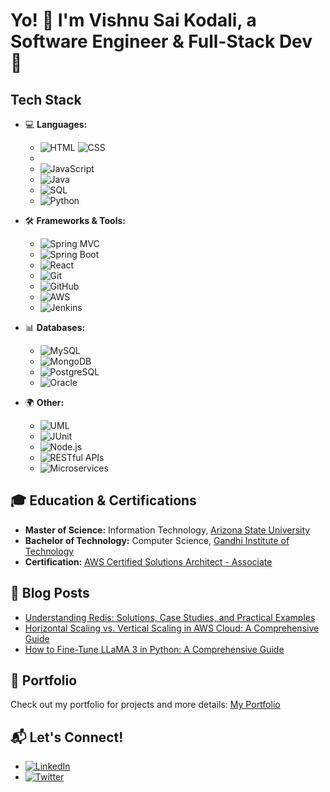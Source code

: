 # Yo! 👋 I'm Vishnu Sai Kodali, a Software Engineer & Full-Stack Dev 🚀

## Tech Stack
- 💻 **Languages:** 
  - ![HTML](https://img.shields.io/badge/-HTML5-E34F26?logo=html5&logoColor=white) ![CSS](https://img.shields.io/badge/-CSS3-1572B6?logo=css3&logoColor=white)
  - 
  - ![JavaScript](https://img.shields.io/badge/-JavaScript-F7DF1E?logo=javascript&logoColor=black)
  - ![Java](https://img.shields.io/badge/-Java-007396?logo=java&logoColor=white)
  - ![SQL](https://img.shields.io/badge/-SQL-4479A1?logo=sql&logoColor=white)
  - ![Python](https://img.shields.io/badge/-Python-3776AB?logo=python&logoColor=white)

- 🛠️ **Frameworks & Tools:** 
  - ![Spring MVC](https://img.shields.io/badge/-Spring%20MVC-6DB33F?logo=spring&logoColor=white)
  - ![Spring Boot](https://img.shields.io/badge/-Spring%20Boot-6DB33F?logo=springboot&logoColor=white)
  - ![React](https://img.shields.io/badge/-React-61DAFB?logo=react&logoColor=black)
  - ![Git](https://img.shields.io/badge/-Git-F05032?logo=git&logoColor=white)
  - ![GitHub](https://img.shields.io/badge/-GitHub-181717?logo=github&logoColor=white)
  - ![AWS](https://img.shields.io/badge/-AWS-232F3E?logo=amazonaws&logoColor=white)
  - ![Jenkins](https://img.shields.io/badge/-Jenkins-D24939?logo=jenkins&logoColor=white)

- 📊 **Databases:** 
  - ![MySQL](https://img.shields.io/badge/-MySQL-4479A1?logo=mysql&logoColor=white)
  - ![MongoDB](https://img.shields.io/badge/-MongoDB-47A248?logo=mongodb&logoColor=white)
  - ![PostgreSQL](https://img.shields.io/badge/-PostgreSQL-336791?logo=postgresql&logoColor=white)
  - ![Oracle](https://img.shields.io/badge/-Oracle-F80000?logo=oracle&logoColor=white)

- 🌍 **Other:** 
  - ![UML](https://img.shields.io/badge/-UML-FFFFFF?logo=uml&logoColor=black)
  - ![JUnit](https://img.shields.io/badge/-JUnit-25A162?logo=junit5&logoColor=white)
  - ![Node.js](https://img.shields.io/badge/-Node.js-339933?logo=node.js&logoColor=white)
  - ![RESTful APIs](https://img.shields.io/badge/-RESTful%20APIs-000000?logo=rest&logoColor=white)
  - ![Microservices](https://img.shields.io/badge/-Microservices-FF5733?logo=microservices&logoColor=white)

## 🎓 Education & Certifications
- **Master of Science:** Information Technology, [Arizona State University](https://www.asu.edu/)
- **Bachelor of Technology:** Computer Science, [Gandhi Institute of Technology](https://www.gitam.edu/)
- **Certification:** [AWS Certified Solutions Architect - Associate](https://www.credly.com/badges/a0a5dcf2-a880-4001-8a90-b11281af6bd6/public_url)

## 📝 Blog Posts
- [Understanding Redis: Solutions, Case Studies, and Practical Examples](https://medium.com/@vishnusaik/understanding-redis-solutions-case-studies-and-practical-examples-1d411835223b)
- [Horizontal Scaling vs. Vertical Scaling in AWS Cloud: A Comprehensive Guide](https://medium.com/@vishnusaik/horizontal-scaling-vs-vertical-scaling-in-aws-cloud-a-comprehensive-guide-45c9c26c908a)
- [How to Fine-Tune LLaMA 3 in Python: A Comprehensive Guide](https://medium.com/@vishnusaik/how-to-fine-tune-llama-3-in-python-a-comprehensive-guide-1b7c87850216)

## 🌟 Portfolio
Check out my portfolio for projects and more details: [My Portfolio](https://www.vskodali.me/)

## 📬 Let's Connect!
- [![LinkedIn](https://img.shields.io/badge/-LinkedIn-0077B5?logo=linkedin&logoColor=white)](https://www.linkedin.com/in/vishnusaikodali/)
- [![Twitter](https://img.shields.io/badge/-Twitter-1DA1F2?logo=twitter&logoColor=white)](https://twitter.com/vishnusai21)
